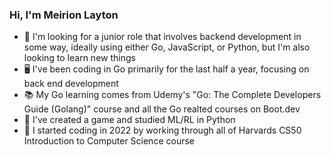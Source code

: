 ### Hi, I'm Meirion Layton

- 🤝 I'm looking for a junior role that involves backend development in some way, ideally using either Go, JavaScript, or Python, but I'm also looking to learn new things
- 🖥️ I've been coding in Go primarily for the last half a year, focusing on back end development
- 📚 My Go learning comes from Udemy's "Go: The Complete Developers Guide (Golang)" course and all the Go realted courses on Boot.dev
- 🐍 I've created a game and studied ML/RL in Python
- 📑 I started coding in 2022 by working through all of Harvards CS50 Introduction to Computer Science course
